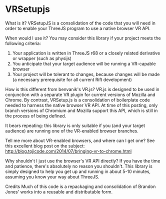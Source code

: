 VRSetupjs
=========

What is it?
VRSetupJS is a consolidation of the code that you will need in order to enable your ThreeJS program to use a native browser VR API.

When would I use it?
You may consider this library if your project meets the following criteria:
1) Your application is written in ThreeJS r68 or a closely related derivative or wrapper (such as physijs)
2) You anticipate that your target audience will be running a VR-capable browser
3) Your project will be tolerant to changes, because changes will be made (a necessary prerequisite for all current Rift development)

How is this different from benvanik's VR.js?
VR.js is designed to be used in conjunction with a separate VR plugin for current versions of Mozilla and Chrome. By contrast, VRSetup.js is a consolidation of boilerplate code needed to harness the native browser VR API. At time of this posting, only branch versions of Chromium and Mozilla support this API, which is still in the process of being defined.

It bears repeating: this library is only suitable if you (and your target audience) are running one of the VR-enabled browser branches.

Tell me more about VR-enabled browsers, and where can I get one?
See this excellent blog post on the subject: http://blog.tojicode.com/2014/07/bringing-vr-to-chrome.html

Why shouldn't I just use the browser's VR API directly?
If you have the time and patience, there's absolutely no reason you shouldn't. This library is simply designed to help you get up and running in about 5-10 minutes, assuming you know your way about ThreeJS.

Credits
Much of this code is a repackaging and consolidation of Brandon Jones' works into a reusable and distributable form.
